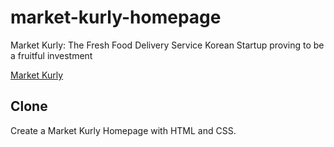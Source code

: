 # market-kurly-homepage

Market Kurly: The Fresh Food Delivery Service Korean Startup proving to be a fruitful investment

[Market Kurly](https://www.kurly.com)

## Clone

Create a Market Kurly Homepage with HTML and CSS.
